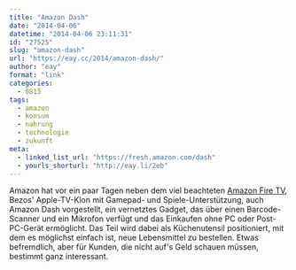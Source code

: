 ```yaml
---
title: "Amazon Dash"
date: "2014-04-06"
datetime: "2014-04-06 23:11:31"
id: "27525"
slug: "amazon-dash"
url: "https://eay.cc/2014/amazon-dash/"
author: "eay"
format: "link"
categories:
  - 0815
tags:
  - amazon
  - konsum
  - nahrung
  - technologie
  - zukunft
meta:
  - linked_list_url: "https://fresh.amazon.com/dash"
  - yourls_shorturl: "http://eay.li/2eb"
---
```


Amazon hat vor ein paar Tagen neben dem viel beachteten [Amazon Fire TV](http://www.theverge.com/2014/4/4/5581290/amazon-fire-tv-review), Bezos' Apple-TV-Klon mit Gamepad- und Spiele-Unterstützung, auch Amazon Dash vorgestellt, ein vernetztes Gadget, das über einen Barcode-Scanner und ein Mikrofon verfügt und das Einkaufen ohne PC oder Post-PC-Gerät ermöglicht. Das Teil wird dabei als Küchenutensil positioniert, mit dem es möglichst einfach ist, neue Lebensmittel zu bestellen. Etwas befremdlich, aber für Kunden, die nicht auf's Geld schauen müssen, bestimmt ganz interessant.
